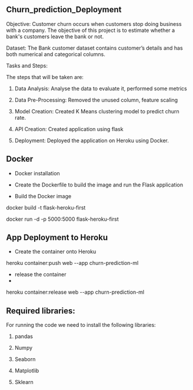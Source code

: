 ## Churn_prediction_Deployment

Objective: Customer churn occurs when customers stop doing business with a company. The objective of this project is to estimate whether a bank's customers leave the bank or not.

Dataset: The Bank customer dataset contains customer’s details and has both numerical and categorical columns.

Tasks and Steps:

The steps that will be taken are:

1. Data Analysis: Analyse the data to evaluate it, performed some metrics

2. Data Pre-Processing: Removed the unused column, feature scaling

3. Model Creation: Created K Means clustering model to predict churn rate. 

4. API Creation: Created application using flask

5. Deployment: Deployed the application on Heroku using Docker.

## Docker
- Docker installation

- Create the Dockerfile to build the image and run the Flask application

- Build the Docker image

docker build -t flask-heroku-first

docker run -d -p 5000:5000 flask-heroku-first

## App Deployment to Heroku
- Create the container onto Heroku

heroku container:push web --app churn-prediction-ml


- release the container
- 
heroku container:release web --app churn-prediction-ml


## Required libraries: 
For running the code we need to install the following libraries:

1. pandas

2. Numpy

3. Seaborn

4. Matplotlib

5. Sklearn

